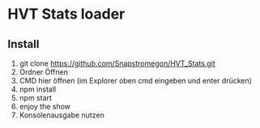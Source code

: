 # HVT Stats loader

## Install

1. git clone https://github.com/Snapstromegon/HVT_Stats.git
2. Ordner Öffnen
3. CMD hier öffnen (im Explorer oben cmd eingeben und enter drücken)
4. npm install
5. npm start
6. enjoy the show
7. Konsolenausgabe nutzen